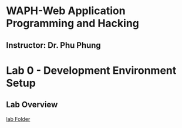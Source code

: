 # WAPH-Web Application Programming and Hacking

## Instructor: Dr. Phu Phung

# Lab 0 - Development Environment Setup

## Lab Overview
[lab Folder](https://github.com/Sethoka1/waph-okaiso/tree/9a482a0547bf8c856ce2cb9f2a4811e72159f0f5/labs/lab0)

 
